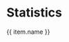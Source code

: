 # Statistics

<script setup>
  import { ref } from 'vue'
  import Tree from '../../components/statistics/tree.vue'

  const tab = ref(null)
  const items = ref([
    {
        name: 'WZP',
        value: 1
    }
  ]);
</script>

<v-tabs
  v-model="tab"
  align-tabs="center"
  color="primary">
  <v-tab v-for="item in items" :key="item.value" :value="item.value">
      {{ item.name }}
  </v-tab>
</v-tabs>
<v-tabs-window v-model="tab">
  <v-tabs-window-item :value="1">
    <Tree :federal_state="5"/>
  </v-tabs-window-item>
</v-tabs-window>
